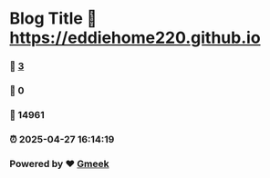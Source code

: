 # Blog Title :link: https://eddiehome220.github.io 
### :page_facing_up: [3](https://eddiehome220.github.io/tag.html) 
### :speech_balloon: 0 
### :hibiscus: 14961 
### :alarm_clock: 2025-04-27 16:14:19 
### Powered by :heart: [Gmeek](https://github.com/Meekdai/Gmeek)
